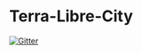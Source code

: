 # Terra-Libre-City

[![Gitter](https://badges.gitter.im/Join%20Chat.svg)](https://gitter.im/addictiveangler/Terra-Libre-City?utm_source=badge&utm_medium=badge&utm_campaign=pr-badge&utm_content=badge)